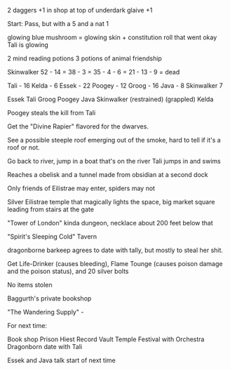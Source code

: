 2 daggers +1 in shop at top of underdark
glaive +1

Start:
Pass, but with a 5 and a nat 1

glowing blue mushroom = glowing skin + constitution roll that went okay
Tali is glowing

2 mind reading potions
3 potions of animal friendship

Skinwalker
52 - 14 = 38 - 3 = 35 - 4 - 6 = 21 - 13 - 9 = dead

Tali - 16
Kelda - 6
Essek - 22
Poogey - 12
Groog - 16
Java - 8
Skinwalker 7

Essek
Tali
Groog
Poogey
Java
Skinwalker (restrained) (grappled)
Kelda

Poogey steals the kill from Tali

Get the "Divine Rapier" flavored for the dwarves.

See a possible steeple roof emerging out of the smoke, hard to tell if it's a roof or not.

Go back to river, jump in a boat that's on the river
Tali jumps in and swims

Reaches a obelisk and a tunnel made from obsidian at a second dock

Only friends of Eilistrae may enter, spiders may not

Silver Eilistrae temple that magically lights the space, big market square leading from stairs at the gate

"Tower of London" kinda dungeon, necklace about 200 feet below that

"Spirit's Sleeping Cold" Tavern

dragonborne barkeep agrees to date with tally, but mostly to steal her shit.

Get Life-Drinker (causes bleeding), Flame Tounge (causes poison damage and the poison status), and 20 silver bolts

No items stolen

Baggurth's private bookshop

"The Wandering Supply" - 

For next time:

Book shop
Prison Hiest
Record Vault
Temple
Festival with Orchestra
Dragonborn date with Tali

Essek and Java talk start of next time
